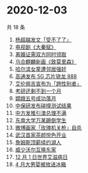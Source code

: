 # 2020-12-03

共 18 条

<!-- BEGIN -->
<!-- 最后更新时间 Thu Dec 03 2020 20:05:27 GMT+0800 (CST) -->
1. [杨超越发文「受不了了」 ](https://www.zhihu.com/search?q=杨超越)
1. [电视剧《大秦赋》](https://www.zhihu.com/search?q=大秦赋)
1. [离婚证需双方同时领取](https://www.zhihu.com/search?q=离婚冷静期)
1. [乌合麒麟新画《致莫里森》](https://www.zhihu.com/search?q=致莫里森)
1. [哈尔滨女童遭邻居强奸](https://www.zhihu.com/search?q=哈尔滨女童)
1. [高通发布 5G 芯片骁龙 888](https://www.zhihu.com/search?q=骁龙888)
1. [艾伦佩吉宣布为「跨性别者」](https://www.zhihu.com/search?q=跨性别者)
1. [考研还剩不到一个月](https://www.zhihu.com/search?q=考研)
1. [嫦娥五号成功落月](https://www.zhihu.com/search?q=嫦娥五号)
1. [中保研发布碰撞测试结果](https://www.zhihu.com/search?q=中保研)
1. [中方发推引澳总理不满 ](https://www.zhihu.com/search?q=澳大利亚阿富汗)
1. [东南大学万某踢倒学生](https://www.zhihu.com/search?q=东南大学万思远)
1. [微博画家「玫瑰机关枪」自杀](https://www.zhihu.com/search?q=玫瑰机关枪)
1. [武汉首家茶颜悦色开业](https://www.zhihu.com/search?q=茶颜悦色)
1. [詹姆斯顶薪续约湖人](https://www.zhihu.com/search?q=詹姆斯)
1. [威少沃尔互换东家](https://www.zhihu.com/search?q=威少)
1. [12 月 1 日世界艾滋病日](https://www.zhihu.com/search?q=艾滋病)
1. [4 月大男婴被放进冰箱](https://www.zhihu.com/search?q=男婴冰箱)
<!-- END -->
